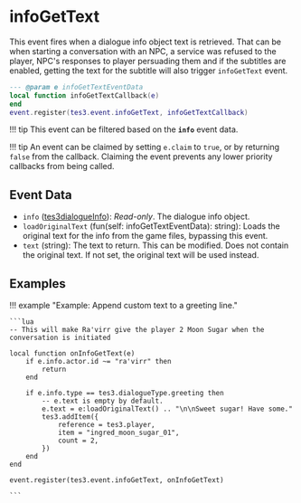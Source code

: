 <!---
	This file is autogenerated. Do not edit this file manually. Your changes will be ignored.
	More information: https://github.com/MWSE/MWSE/tree/master/docs
-->

# infoGetText

This event fires when a dialogue info object text is retrieved. That can be when starting a conversation with an NPC, a service was refused to the player, NPC's responses to player persuading them and if the subtitles are enabled, getting the text for the subtitle will also trigger `infoGetText` event.

```lua
--- @param e infoGetTextEventData
local function infoGetTextCallback(e)
end
event.register(tes3.event.infoGetText, infoGetTextCallback)
```

!!! tip
	This event can be filtered based on the **`info`** event data.

!!! tip
	An event can be claimed by setting `e.claim` to `true`, or by returning `false` from the callback. Claiming the event prevents any lower priority callbacks from being called.

## Event Data

* `info` ([tes3dialogueInfo](../../types/tes3dialogueInfo)): *Read-only*. The dialogue info object.
* `loadOriginalText` (fun(self: infoGetTextEventData): string): Loads the original text for the info from the game files, bypassing this event.
* `text` (string): The text to return. This can be modified. Does not contain the original text. If not set, the original text will be used instead.

## Examples

!!! example "Example: Append custom text to a greeting line."

	```lua
	-- This will make Ra'virr give the player 2 Moon Sugar when the conversation is initiated
	
	local function onInfoGetText(e)
		if e.info.actor.id ~= "ra'virr" then
			return
		end
	
		if e.info.type == tes3.dialogueType.greeting then
			-- e.text is empty by default.
			e.text = e:loadOriginalText() .. "\n\nSweet sugar! Have some."
			tes3.addItem({
				reference = tes3.player,
				item = "ingred_moon_sugar_01",
				count = 2,
			})
		end
	end
	
	event.register(tes3.event.infoGetText, onInfoGetText)

	```

